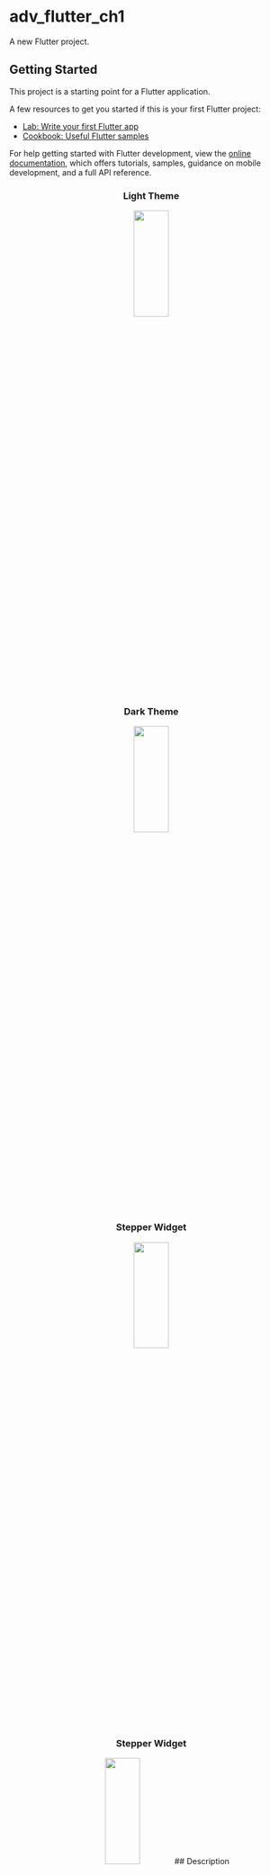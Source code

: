 # adv_flutter_ch1

A new Flutter project.

## Getting Started

This project is a starting point for a Flutter application.

A few resources to get you started if this is your first Flutter project:

- [Lab: Write your first Flutter app](https://docs.flutter.dev/get-started/codelab)
- [Cookbook: Useful Flutter samples](https://docs.flutter.dev/cookbook)

For help getting started with Flutter development, view the
[online documentation](https://docs.flutter.dev/), which offers tutorials,
samples, guidance on mobile development, and a full API reference.

<h3 align = "center"> Light Theme </h3>
<p align = "center">
<img src= "https://github.com/Yash-978/adv_flutter_ch1/assets/147479013/bf6fb3d0-4c25-4cc0-bc5d-5beed793b330" width=35%
height=22% >

<h3 align = "center"> Dark Theme </h3>
<p align = "center">
<img src= "https://github.com/Yash-978/adv_flutter_ch1/assets/147479013/00e88697-e055-485b-8785-fad02f60fc9f" width=35%
height=22% >

<h3 align = "center"> Stepper Widget </h3>
<p align = "center">
<img src= "https://github.com/Yash-978/adv_flutter_ch1/assets/147479013/68d65c79-651e-4405-ba53-4518e2fa284f" width=35%
height=22% >

<h3 align = "center"> Stepper Widget</h3>
<p align = "center">
<img src= "https://github.com/Yash-978/adv_flutter_ch1/assets/147479013/4f603b8d-a938-4bfc-b2f0-0df3b395bf1a" width=35%
height=22% >
## Description

Flutter Stepper widget! This widget provides a smooth, guided experience for multi-step forms, allowing users to navigate through each step with ease. Perfect for any app requiring structured data input, the Stepper widget enhances user experience with its intuitive design and seamless functionality.

<h3 align = "center"> 1.4 Provider & Change Theme using Provider </h3>
<p align = "center">
<img src= "https://github.com/Yash-978/adv_flutter_ch1/assets/147479013/50a89798-6488-458e-bdca-48bb95bf85fe" width=35%
height=22% >

<div align = "center">
<video src= "https://github.com/user-attachments/assets/ad906b13-f445-49dc-a824-253a66721630" width=35%
height=22% >
</div>
## 1 State Management :

Ans -> State management in Dart and Flutter is all about managing the data that the app will render and how it will respond to user input.

## 2 State :

Ans -> State is information that (1) can be read synchronously when the widget is built and (2) might change during the lifetime of the widget.

## 3 SetState :

Ans -> Rebuild the our stateful or stateless widget build method.

## 4 Provider State Management :

Ans -> Provider is a powerful state management solution in Flutter, offering a simple way to manage and share state across your application.

## 5 Provider package :

```
dependencies:
  flutter:
    sdk: flutter
  provider: ^6.0.0  # Check for the latest version
```

## 6 ChangeNotifier Class :

Ans -> ChangeNotifier is a simple class included in the Flutter SDK which provides change notification to its listeners.

## 7 ChangeNotifierProvider Widget :

Ans -> ChangeNotifierProvider is the widget that provides an instance of a ChangeNotifier to its descendants.

## 8 Consumer Widget :

Ans -> The Consumer widget has two main purposes: It allows obtaining a value from a provider when we don't have a BuildContext that is a descendant of said provider, and therefore cannot use Provider.
## 9 Provider Tree :


<h3 align = "center"> Stepper Widget </h3>

<div align="center">
  <img height="550"  src="https://github.com/HirenCodeMaster11/Adv_Flutter_Ch1/assets/148859956/8e9c0268-dfde-4c8b-8e9f-42794af871bc" />
</div>

<div align="center">
  <img height="550"  src="https://github.com/user-attachments/assets/ef953dea-4346-4346-913a-acccdb2b5e08" />
</div>
<div align="center">
  <img height="550"  src="https://github.com/user-attachments/assets/d34e39e9-42e7-4bdb-b733-40b9f466a467" />
</div>
<div align="center">
  <img height="550"  src="https://github.com/user-attachments/assets/99d4d328-db27-460d-8e47-40d933732ff3" />
</div>


<div align = "center">
<video src= "https://github.com/user-attachments/assets/c95ccf65-6cab-4921-93bb-d58ee651e486" width=35%
height=22% >
</div>

<h3 align = "center"> Onboarding Screen </h3>
<div align="center">
  <img height="550"  src="https://github.com/user-attachments/assets/523b5a61-6620-4de3-b4f7-e7977f1b67e4" />
</div>

<div align="center">
  <img height="550"  src="https://github.com/user-attachments/assets/bff0bc96-4e24-4197-9167-e1e8ae640205" />
</div>



<div align="center">
  <img height="550"  src="https://github.com/user-attachments/assets/9a8961b0-60a8-484e-b046-03cb5a9b5c93" />
</div>

<div align = "center">
<video src= "https://github.com/user-attachments/assets/15b91010-4571-4360-9ca8-15a6fe633306" width=35%
height=22% >
</div>


<h3 align = "center"> 1.7 Photo Gallery With Biometric Authentication
 </h3>


<div align="center">
  <img height="550"  src="https://github.com/user-attachments/assets/b1ccc0d5-8190-4bc3-97cf-96384a61f460" />
</div>
<div align="center">
  <img height="550"  src="https://github.com/user-attachments/assets/1d9f535d-c159-4c40-8369-b7c0f25775ff" />
</div>
<div align = "center">
<video src= "https://github.com/user-attachments/assets/ae8d9027-e65b-48ca-a9cf-4f12c97ba23d" width=35%
height=22% >




</div>
